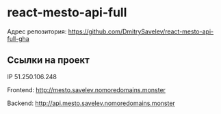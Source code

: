 # react-mesto-api-full

Адрес репозитория: https://github.com/DmitrySavelev/react-mesto-api-full-gha

## Ссылки на проект

IP 51.250.106.248

Frontend: http://mesto.savelev.nomoredomains.monster

Backend: http://api.mesto.savelev.nomoredomains.monster